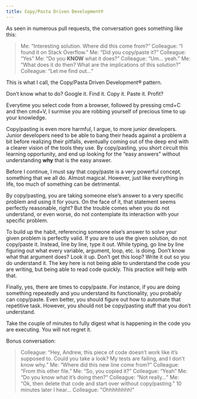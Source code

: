 ```yaml
---
title: Copy/Pasta Driven Development®
---
```


As seen in numerous pull requests, the conversation goes something like this:

> Me: “Interesting solution. Where did this come from?”
> Colleague: “I found it on Stack Overflow.”
> Me: “Did you copy/paste it?”
> Colleague: “Yes”
> Me: “Do you **KNOW** what it does?”
> Colleague: “Um… yeah.”
> Me: “What does it do then? What are the implications of this solution?”
> Colleague: “Let me find out…”

This is what I call, the Copy/Pasta Driven Development® pattern. 

Don’t know what to do? Google it. Find it. Copy it. Paste it. Profit?

Everytime you select code from a browser, followed by pressing cmd+C and then cmd+V, I surmise you are robbing yourself of precious time to up your knowledge.

Copy/pasting is even more harmful, I argue, to more junior developers. Junior developers need to be able to bang their heads against a problem a bit before realizing their pitfalls, eventually coming out of the deep end with a clearer vision of the tools they use. By copy/pasting, you short circuit this learning opportunity, and end up looking for the “easy answers” without understanding **why** that is the easy answer. 

Before I continue, I must say that copy/paste is a very powerful concept, something that we all do. Almost magical. However, just like everything in life, too much of something can be detrimental. 

By copy/pasting, you are taking someone else’s answer to a very specific problem and using it for yours. On the face of it, that statement seems perfectly reasonable, right? But the trouble comes when you do not understand, or even worse, do not contemplate its interaction with your specific problem.

To build up the habit, referencing someone else’s answer to solve your given problem is perfectly valid. If you are to use the given solution, do not copy/paste it. Instead, line by line, type it out. While typing, go line by line figuring out what every variable, argument, loop, etc. is doing. Don’t know what that argument does? Look it up. Don’t get this loop? Write it out so you do understand it. The key here is not being able to understand the code you are writing, but being able to read code quickly. This practice will help with that.

Finally, yes, there are times to copy/paste. For instance, if you are doing something repeatedly and you understand its functionality, you probably can copy/paste. Even better, you should figure out how to automate that repetitive task. However, you should not be copy/pasting stuff that you don’t understand. 

Take the couple of minutes to fully digest what is happening in the code you are executing. You will not regret it. 

Bonus conversation:

> Colleague: “Hey, Andrew, this piece of code doesn’t work like it’s supposed to. Could you take a look? My tests are failing, and I don't know why.”
> Me: “Where did this new line come from?”
> Colleague: “From this other file.”
> Me: “So, you copied it?”
> Colleague: “Yeah”
> Me: “Do you know what it’s doing then?”
> Colleague: “Not really...”
> Me: “Ok, then delete that code and start over without copy/pasting.”
10 minutes later I hear...
> Colleague: "Ohhhhhhhh!"
